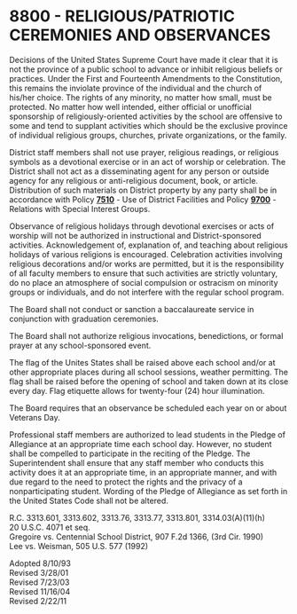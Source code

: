 8800 - RELIGIOUS/PATRIOTIC CEREMONIES AND OBSERVANCES
=====================================================

Decisions of the United States Supreme Court have made it clear that it
is not the province of a public school to advance or inhibit religious
beliefs or practices. Under the First and Fourteenth Amendments to the
Constitution, this remains the inviolate province of the individual and
the church of his/her choice. The rights of any minority, no matter how
small, must be protected. No matter how well intended, either official
or unofficial sponsorship of religiously-oriented activities by the
school are offensive to some and tend to supplant activities which
should be the exclusive province of individual religious groups,
churches, private organizations, or the family.

District staff members shall not use prayer, religious readings, or
religious symbols as a devotional exercise or in an act of worship or
celebration. The District shall not act as a disseminating agent for any
person or outside agency for any religious or anti-religious document,
book, or article. Distribution of such materials on District property by
any party shall be in accordance with Policy [**7510**](po7510.md) -
Use of District Facilities and Policy [**9700**](po9700.md) - Relations
with Special Interest Groups.

Observance of religious holidays through devotional exercises or acts of
worship will not be authorized in instructional and District-sponsored
activities. Acknowledgement of, explanation of, and teaching about
religious holidays of various religions is encouraged. Celebration
activities involving religious decorations and/or works are permitted,
but it is the responsibility of all faculty members to ensure that such
activities are strictly voluntary, do no place an atmosphere of social
compulsion or ostracism on minority groups or individuals, and do not
interfere with the regular school program.

The Board shall not conduct or sanction a baccalaureate service in
conjunction with graduation ceremonies.

The Board shall not authorize religious invocations, benedictions, or
formal prayer at any school-sponsored event.

The flag of the Unites States shall be raised above each school and/or
at other appropriate places during all school sessions, weather
permitting. The flag shall be raised before the opening of school and
taken down at its close every day. Flag etiquette allows for twenty-four
(24) hour illumination.

The Board requires that an observance be scheduled each year on or about
Veterans Day.

Professional staff members are authorized to lead students in the Pledge
of Allegiance at an appropriate time each school day. However, no
student shall be compelled to participate in the reciting of the Pledge.
The Superintendent shall ensure that any staff member who conducts this
activity does it at an appropriate time, in an appropriate manner, and
with due regard to the need to protect the rights and the privacy of a
nonparticipating student. Wording of the Pledge of Allegiance as set
forth in the United States Code shall not be altered.

R.C. 3313.601, 3313.602, 3313.76, 3313.77, 3313.801, 3314.03(A)(11)(h)\
 20 U.S.C. 4071 et seq.\
 Gregoire vs. Centennial School District, 907 F.2d 1366, (3rd Cir.
1990)\
 Lee vs. Weisman, 505 U.S. 577 (1992)

Adopted 8/10/93\
 Revised 3/28/01\
 Revised 7/23/03\
 Revised 11/16/04\
 Revised 2/22/11
